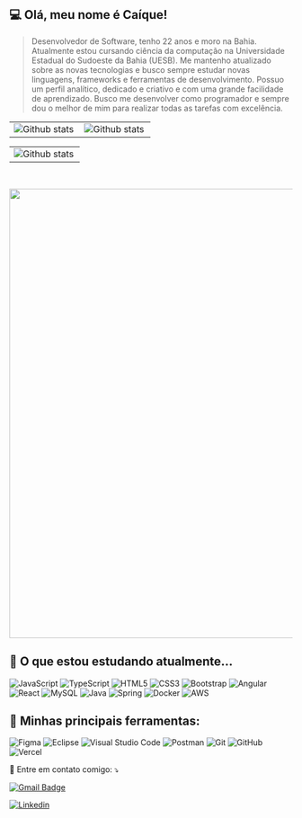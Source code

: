 ## 💻 Olá, meu nome é <strong>Caíque!</strong>

> Desenvolvedor de Software, tenho 22 anos e moro na Bahia. Atualmente estou cursando ciência da computação na Universidade Estadual do Sudoeste da Bahia (UESB). Me mantenho atualizado sobre as novas tecnologias e busco sempre estudar novas linguagens, frameworks e ferramentas de desenvolvimento. Possuo um perfil analítico, dedicado e criativo e com uma grande facilidade de aprendizado. Busco me desenvolver como programador e sempre dou o melhor de mim para realizar todas as tarefas com excelência.

<table>
  <tr>
    <td>
      <img
        align="left"
        src="https://github-readme-stats.vercel.app/api?username=caiquessantos&theme=tokyonight&hide_border=false&include_all_commits=true&count_private=true"
        alt="Github stats"
      />
    </td>
    <td>
      <img
        align="left"
        src="https://github-readme-streak-stats.herokuapp.com/?user=caiquessantos&theme=tokyonight&hide_border=false"
        alt="Github stats"
      />
    </td>
  </tr>
</table>

<table>
<tr>
    <td>
      <img
        align="left"
        src="https://github-readme-stats.vercel.app/api/top-langs/?username=caiquessantos&theme=tokyonight&hide_border=false&include_all_commits=true&count_private=true&layout=compact"
        alt="Github stats"
      />
    </td>
</tr>
</table>

<br />

<p align="center">
  <a
    href="https://github.com/ryo-ma/github-profile-trophy"
    title="repositório de troféus"
  >
    <img
      width="800"
      src="https://github-profile-trophy.vercel.app/?username=caiquessantos&column=8&theme=tokyonight&no-frame=true&no-bg=true"
    />
  </a>
</p>

## 🚀 O que estou estudando atualmente...

![JavaScript](https://img.shields.io/badge/javascript-%23323330.svg?style=for-the-badge&logo=javascript&logoColor=%23F7DF1E)
![TypeScript](https://img.shields.io/badge/typescript-%23007ACC.svg?style=for-the-badge&logo=typescript&logoColor=white)
![HTML5](https://img.shields.io/badge/html5-%23E34F26.svg?style=for-the-badge&logo=html5&logoColor=white)
![CSS3](https://img.shields.io/badge/css3-%231572B6.svg?style=for-the-badge&logo=css3&logoColor=white)
![Bootstrap](https://img.shields.io/badge/bootstrap-%238511FA.svg?style=for-the-badge&logo=bootstrap&logoColor=white)
![Angular](https://img.shields.io/badge/angular-%23DD0031.svg?style=for-the-badge&logo=angular&logoColor=white)
![React](https://img.shields.io/badge/react-%2320232a.svg?style=for-the-badge&logo=react&logoColor=%2361DAFB)
![MySQL](https://img.shields.io/badge/mysql-%2300f.svg?style=for-the-badge&logo=mysql&logoColor=white)
![Java](https://img.shields.io/badge/java-%23ED8B00.svg?style=for-the-badge&logo=openjdk&logoColor=white)
![Spring](https://img.shields.io/badge/spring-%236DB33F.svg?style=for-the-badge&logo=spring&logoColor=white)
![Docker](https://img.shields.io/badge/docker-%230db7ed.svg?style=for-the-badge&logo=docker&logoColor=white)
![AWS](https://img.shields.io/badge/AWS-%23FF9900.svg?style=for-the-badge&logo=amazon-aws&logoColor=white)

## 🚀 Minhas principais ferramentas:

![Figma](https://img.shields.io/badge/figma-%23F24E1E.svg?style=for-the-badge&logo=figma&logoColor=white)
![Eclipse](https://img.shields.io/badge/Eclipse-FE7A16.svg?style=for-the-badge&logo=Eclipse&logoColor=white)
![Visual Studio Code](https://img.shields.io/badge/Visual%20Studio%20Code-0078d7.svg?style=for-the-badge&logo=visual-studio-code&logoColor=white)
![Postman](https://img.shields.io/badge/Postman-FF6C37?style=for-the-badge&logo=postman&logoColor=white)
![Git](https://img.shields.io/badge/git-%23F05033.svg?style=for-the-badge&logo=git&logoColor=white)
![GitHub](https://img.shields.io/badge/github-%23121011.svg?style=for-the-badge&logo=github&logoColor=white)
![Vercel](https://img.shields.io/badge/vercel-%23000000.svg?style=for-the-badge&logo=vercel&logoColor=white)

<p align="left">
  💌 Entre em contato comigo: ⤵️
</p>

[![Gmail Badge](https://img.shields.io/badge/-caiquesantos04087@email.com-006bed?style=flat-square&logo=Gmail&logoColor=white&link=mailto:caiquesantos04087@gmail.com)](mailto:caiquesantos04087@gmail.com)

[![Linkedin](https://img.shields.io/badge/-caiquessantos-blue?style=flat-square&logo=Linkedin&logoColor=white&link=https://www.linkedin.com/in/ca%C3%ADque-santos-santana-95911a1a2/)](https://www.linkedin.com/in/ca%C3%ADque-santos-santana-95911a1a2/)
